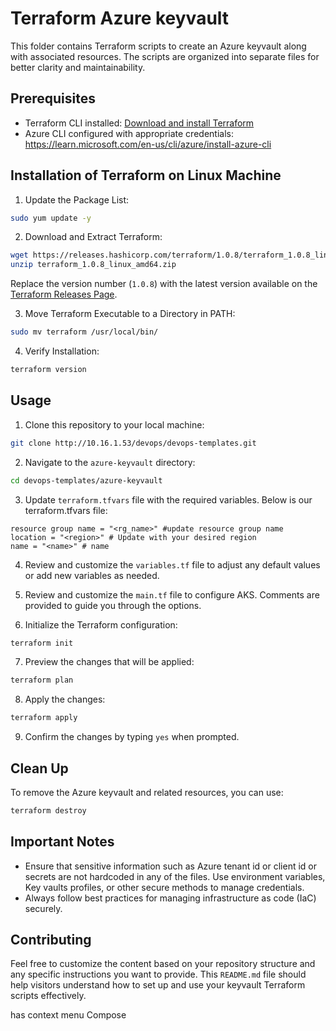 # Terraform Azure keyvault

This folder contains Terraform scripts to create an Azure keyvault along with associated resources. The scripts are organized into separate files for better clarity and maintainability.
## Prerequisites

- Terraform CLI installed: [Download and install Terraform](https://www.terraform.io/downloads.html)
- Azure CLI configured with appropriate credentials: https://learn.microsoft.com/en-us/cli/azure/install-azure-cli
## Installation of Terraform on Linux Machine


1. Update the Package List:


```bash
sudo yum update -y
```

2. Download and Extract Terraform:


```bash
wget https://releases.hashicorp.com/terraform/1.0.8/terraform_1.0.8_linux_amd64.zip
unzip terraform_1.0.8_linux_amd64.zip
```

Replace the version number (`1.0.8`) with the latest version available on the [Terraform Releases Page](https://releases.hashicorp.com/terraform/).


3. Move Terraform Executable to a Directory in PATH:
```bash
sudo mv terraform /usr/local/bin/
```
4. Verify Installation:

```bash
terraform version
```
## Usage


1. Clone this repository to your local machine:

```bash
git clone http://10.16.1.53/devops/devops-templates.git
```

2. Navigate to the `azure-keyvault` directory:

```bash
cd devops-templates/azure-keyvault
```

3. Update `terraform.tfvars` file with the required variables. Below is our terraform.tfvars file:

```hcl
resource group name = "<rg_name>" #update resource group name
location = "<region>" # Update with your desired region
name = "<name>" # name
```

4. Review and customize the `variables.tf` file to adjust any default values or add new variables as needed.


5. Review and customize the `main.tf` file to configure AKS. Comments are provided to guide you through the options.

 

6. Initialize the Terraform configuration:

 

```bash
terraform init
```

7. Preview the changes that will be applied:

```bash
terraform plan
```
8. Apply the changes:

```bash
terraform apply
```

9. Confirm the changes by typing `yes` when prompted.

## Clean Up

To remove the Azure keyvault and related resources, you can use:


```bash
terraform destroy
```

 

## Important Notes

 

- Ensure that sensitive information such as Azure tenant id or client id or secrets are not hardcoded in any of the files. Use environment variables, Key vaults profiles, or other secure methods to manage credentials.
- Always follow best practices for managing infrastructure as code (IaC) securely.
## Contributing

 

Feel free to customize the content based on your repository structure and any specific instructions you want to provide. This `README.md` file should help visitors understand how to set up and use your keyvault Terraform scripts effectively.


has context menu
Compose